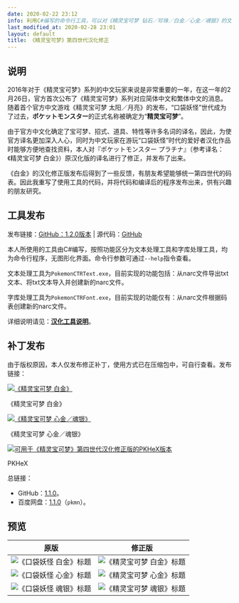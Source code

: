 ```yaml
---
date: 2020-02-22 23:12
info: 利用C#编写的命令行工具，可以对《精灵宝可梦 钻石／珍珠／白金／心金／魂银》的文本和字库进行修改。
last_modified_at: 2020-02-28 23:01
layout: default
title: 《精灵宝可梦》第四世代汉化修正
---
```

## 说明
2016年对于《精灵宝可梦》系列的中文玩家来说是非常重要的一年，在这一年的2月26日，官方首次公布了《精灵宝可梦》系列对应简体中文和繁体中文的消息。随着首个官方中文游戏《精灵宝可梦 太阳／月亮》的发布，“口袋妖怪”世代成为了过去，<strong lang="ja">ポケットモンスター</strong>的正式名称被确定为“**精灵宝可梦**”。

由于官方中文化确定了宝可梦、招式、道具、特性等许多名词的译名，因此，为使官方译名更加深入人心，同时为中文玩家在游玩“口袋妖怪”时代的爱好者汉化作品时能够方便地查找资料，本人对<span lang="ja">『ポケットモンスター プラチナ』</span>（参考译名：《精灵宝可梦 白金》）原汉化版的译名进行了修正，并发布了出来。

《白金》的汉化修正版发布后得到了一些反馈，有朋友希望能够统一第四世代的码表。因此我重写了使用工具的代码，并将代码和编译后的程序发布出来，供有兴趣的朋友研究。

## 工具发布
发布链接：[GitHub：1.2.0版本](https://github.com/Xzonn/PokemonChineseTranslationRevise/releases/tag/1.2.0) &#124; 源代码：[GitHub](https://github.com/Xzonn/PokemonChineseTranslationRevise/)

本人所使用的工具由C#编写，按照功能区分为文本处理工具和字库处理工具，均为命令行程序，无图形化界面。命令行参数可通过`--help`指令查看。

文本处理工具为`PokemonCTRText.exe`，目前实现的功能包括：从narc文件导出txt文本、将txt文本导入并创建新的narc文件。

字库处理工具为`PokemonCTRFont.exe`，目前实现的功能仅有：从narc文件根据码表创建新的narc文件。

详细说明请见：**[汉化工具说明](./Tools.html)**。

## 补丁发布
由于版权原因，本人仅发布修正补丁，使用方式已在压缩包中，可自行查看。发布链接：

<div class="row">
<div class="col-md-4 col-md-offset-1">
<a href="./Pt.html" style="display: block"><img src="https://file.moetu.org/images/2020/02/23/efdd474ffac175997868fa704bdc063e1f4ad7cdd56b9c40.jpg" alt="《精灵宝可梦 白金》" data-size="588" data-disp="block" /></a>
<p class="text-center">《精灵宝可梦 白金》</p>
</div>
<div class="col-md-4 col-md-offset-2">
<a href="./HGSS.html" style="display: block"><img src="https://file.moetu.org/images/2020/02/23/3e6f40d11d826cc1f4babd1c5b2147b08f8baaac761f7e65.jpg" alt="《精灵宝可梦 心金／魂银》" data-size="588" data-disp="block" /></a>

<p class="text-center">《精灵宝可梦 心金／魂银》</p>
</div>
</div>
<div class="row">
<div class="col-md-4 col-md-offset-4">
<a href="./PKHeX.html" style="display: block"><img src="https://file.moetu.org/images/2020/02/28/a7b4b821e754b775055372bb0380bc0d801bf278aa99f058.png" alt="可用于《精灵宝可梦》第四世代汉化修正版的PKHeX版本" data-size="588" data-disp="block" /></a>
<p class="text-center">PKHeX</p>
</div>
</div>

总链接：

- GitHub：[1.1.0](https://github.com/Xzonn/PokemonChineseTranslationRevise/releases/tag/patches-1.1.0)。
- 百度网盘：[1.1.0](https://pan.baidu.com/s/1tLhRCJjMfZJuxZSvD4I1GQ)（`pkmn`）。

## 预览
<table class="table">
<thead>
<tr><th>原版</th><th>修正版</th></tr>
</thead>
<tbody>
<tr><td><img src="https://file.moetu.org/images/2020/02/20/e23ee94c4705bb8188cde6ee2ba684f2370e44e045b982e4.png" alt="《口袋妖怪 白金》标题" data-disp="auto" /></td><td><img src="https://file.moetu.org/images/2020/02/28/b6d8862d52a0c3b6fdbdd49ea7256fe393a317a618995daa.png" alt="《精灵宝可梦 白金》标题" data-disp="auto" /></td></tr>
<tr><td><img src="https://file.moetu.org/images/2020/02/28/a8c17f7f507f7119d1f7caa8ab6458f5e446bc7ca62d2346.png" alt="《口袋妖怪 心金》标题" data-disp="auto" /></td><td><img src="https://file.moetu.org/images/2020/02/28/aaa8152d4382d25bb818fadeae46923e10e2f67bf9d7f0a7.png" alt="《精灵宝可梦 心金》标题" data-disp="auto" /></td></tr>
<tr><td><img src="https://file.moetu.org/images/2020/02/28/94baba0691c671fb07233b6d7c4051a3d593e577132de3fe.png" alt="《口袋妖怪 魂银》标题" data-disp="auto" /></td><td><img src="https://file.moetu.org/images/2020/02/28/f4c312b3f366d942ffabb9984df13c2b08a3d6d7dea36c8e.png" alt="《精灵宝可梦 魂银》标题" data-disp="auto" /></td></tr>
</tbody>
</table>